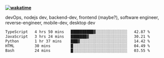 **[![wakatime](https://wakatime.com/badge/user/87646243-158a-4241-a3cb-668e1fa2dbb8.svg)](https://wakatime.com/@87646243-158a-4241-a3cb-668e1fa2dbb8?style=plastic)**


devOps, nodejs dev, backend-dev, frontend (maybe?), software engineer, reverse-engineer, mobile-dev, desktop dev

<!--START_SECTION:waka-->

```txt
TypeScript   4 hrs 50 mins   ██████████▓░░░░░░░░░░░░░░   42.87 %
JavaScript   3 hrs 24 mins   ███████▓░░░░░░░░░░░░░░░░░   30.21 %
Python       1 hr 37 mins    ███▓░░░░░░░░░░░░░░░░░░░░░   14.42 %
HTML         30 mins         █░░░░░░░░░░░░░░░░░░░░░░░░   04.49 %
Bash         24 mins         █░░░░░░░░░░░░░░░░░░░░░░░░   03.55 %
```

<!--END_SECTION:waka-->
